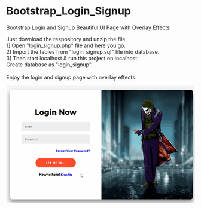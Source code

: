 # Bootstrap_Login_Signup
Bootstrap Login and Signup Beautiful UI Page with Overlay Effects</br>

Just download the respository and unzip the file. </br>
1] Open "login_signup.php" file and here you go. </br>
2] Import the tables from "login_signup.sql" file into database.</br>
3] Then start localhost & run this project on localhost.</br>
Create database as "login_signup".</br></br>
Enjoy the login and signup page with overlay effects.

![](sample.gif)
